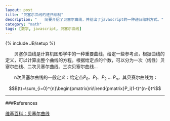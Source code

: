 ```yaml
---
layout: post
title: "贝塞尔曲线的递归绘制"
description: "　　简要介绍了贝塞尔曲线，并给出了javascript的一种递归绘制方式。"
category: "math"
tags: [数学, javascript, 贝塞尔曲线]
---
```

{% include JB/setup %}

　　贝塞尔曲线是计算机图形学中的一种重要曲线，给定一些参考点，根据曲线的定义，可以计算出整个曲线的方程。根据给定点的个数，可以分为一次（线性）贝塞尔曲线、二次贝塞尔曲线、三次贝塞尔曲线...

　　n次贝塞尔曲线的一般定义：给定点$P_0$、$P_1$、$P_2$ ... $P_n$，其贝赛尔曲线为：

$$B(t)=\sum_{i=0}^{n}\begin{pmatrix}n\\i\end{pmatrix}P_i(1-t)^{n-i}t^i$$


<div style="text-align: center;">
    <canvas id="democanvas"  width="300px" height="300px"></canvas>
</div>
<script type="text/javascript">
    var P0 = {x:6, y:6};
    var P1 = {x:100, y:250};
    var P2 = {x:150, y:50};
    var P3 = {x:240, y:260};
    var P4 = {x:290, y:20};
    // var points = new Array();
    // points[0] = {x:60, y:200};
    // points[1] = {x:240, y:60};
    // points[2] = {x:290, y:200};
    // points[3] = {x:70, y:264};
    // points[4] = {x:25, y:20};

    (function()
    {
        var canvas = document.getElementById('democanvas');

        if(canvas.getContext)
        {  
            var ctx = canvas.getContext('2d');  

            renderUI(ctx, arguments);

            var arg = arguments;
            window.setInterval(function(){
                strokeBezierLine(ctx, arg);
            }, 30);
        } 

        function strokeLine(ctx,P0,P1){
            ctx.beginPath(); 
            ctx.lineWidth = 3;
            ctx.lineCap = 'round';
            ctx.strokeStyle = "rgba(205,205,205,1)";
            ctx.moveTo(P0.x,P0.y);
            ctx.lineTo(P1.x,P1.y);
            ctx.stroke();
        }

        function strokeCircle(ctx,p,r)
        {
            ctx.beginPath();
            ctx.arc(p.x, p.y, r, 0, Math.PI*2, true); 
            ctx.stroke();
        }

        var bezierPoints = new Array();
        var t = 0;
        var n = 0;
        var N = 100;

        function strokeBezierLine(ctx, arguments)
        {
            ctx.clearRect(0,0,300,300);
            renderUI(ctx, arguments);
            if(n > N)
            {
                n = 0;
                bezierPoints.length = 0;
            }
            t = n / N;
            bezierPoints[n] = drawMidLine(ctx, t, "rgba(255,0,0,1)", arguments);
            ++n;

            for (var i = 1, len = bezierPoints.length; i < len; ++i)
            {
                ctx.beginPath(); 
                ctx.lineWidth = 2;
                ctx.lineCap = 'round';
                ctx.strokeStyle = "rgba(0, 255, 255, 1)";
                ctx.moveTo(bezierPoints[i-1].x, bezierPoints[i-1].y);
                ctx.lineTo(bezierPoints[i].x, bezierPoints[i].y);
                ctx.stroke();
            }
        }

        function drawMidLine(ctx, t, color, arguments)
        {
            if (arguments.length > 2)
            {
                var arrP = new Array();

                arrP[0] = {
                    x: (1-t)*arguments[0].x + t*arguments[1].x, 
                    y: (1-t)*arguments[0].y + t*arguments[1].y
                };

                for (var i = 1, len = arguments.length; i < len - 1; ++i)
                {
                    arrP[i] = {
                        x: (1-t)*arguments[i].x + t*arguments[i+1].x, 
                        y: (1-t)*arguments[i].y + t*arguments[i+1].y
                    };

                    ctx.beginPath(); 
                    ctx.lineWidth = 2;
                    ctx.lineCap = 'round';
                    ctx.strokeStyle = color;
                    ctx.moveTo(arrP[i-1].x, arrP[i-1].y);
                    ctx.lineTo(arrP[i].x, arrP[i].y);
                    ctx.stroke();
                }

                color = changeColor(color);
                return drawMidLine(ctx, t, color, arrP);
            }
            else
            {
                var P = {
                        x: (1-t)*arguments[0].x + t*arguments[1].x, 
                        y: (1-t)*arguments[0].y + t*arguments[1].y
                    };
                return P;
            }
        }

        function changeColor(color)
        {
            switch (color)
            {
                case "rgba(255,0,0,1)":
                    color = "rgba(0,255,0,1)";
                    break;
                case "rgba(0,255,0,1)":
                    color = "rgba(0,0,255,1)";
                    break;
                case "rgba(0,0,255,1)":
                    color = "rgba(255,0,0,1)";
                    break
                default:
                    color = "rgba(255,0,0,1)";
                    break;
            }
            return color;
        }

        function renderUI(ctx, arguments)
        {
            //绘制起始点、控制点、终点
            for (var i = 0, len = arguments.length; i < len - 1; i++)
            {
                strokeLine(ctx, arguments[i], arguments[i+1]);
            }

            ctx.strokeStyle = "rgba(0,0,0,1)";
            for (var i = 0, len = arguments.length; i < len; i++)
            {
                strokeCircle(ctx, arguments[i], 3);
            }
        }
    })(P0, P1, P2, P3, P4);
</script>

-----------------------------------------------------------------

###References

[维基百科：贝塞尔曲线](http://en.wikipedia.org/wiki/B%C3%A9zier_curve)  
